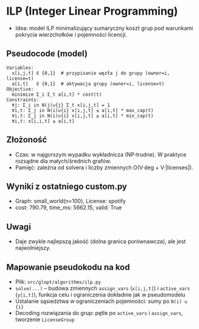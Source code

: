 # ILP (Integer Linear Programming)

- Idea: model ILP minimalizujący sumaryczny koszt grup pod warunkami pokrycia wierzchołków i pojemności licencji.

## Pseudocode (model)
```
Variables:
  x[i,j,t] ∈ {0,1}  # przypisanie węzła j do grupy (owner=i, license=t)
  a[i,t]   ∈ {0,1}  # aktywacja grupy (owner=i, license=t)
Objective:
  minimize Σ_i Σ_t a[i,t] * cost(t)
Constraints:
  ∀j: Σ_i in N(j)∪{j} Σ_t x[i,j,t] = 1
  ∀i,t: Σ_j in N(i)∪{i} x[i,j,t] ≤ a[i,t] * max_cap(t)
  ∀i,t: Σ_j in N(i)∪{i} x[i,j,t] ≥ a[i,t] * min_cap(t)
  ∀i,t: x[i,i,t] ≥ a[i,t]
```

## Złożoność
- Czas: w najgorszym wypadku wykładnicza (NP‑trudne). W praktyce rozsądne dla małych/średnich grafów.
- Pamięć: zależna od solvera i liczby zmiennych O(V·deg + V·|licenses|).

## Wyniki z ostatniego custom.py
- Graph: small_world(n=100), License: spotify
- cost: 790.79, time_ms: 5662.15, valid: True

## Uwagi
- Daje zwykle najlepszą jakość (dolna granica porównawcza), ale jest najwolniejszy.

## Mapowanie pseudokodu na kod
- Plik: `src/glopt/algorithms/ilp.py`
- `solve(...)` – budowa zmiennych `assign_vars` (`x[i,j,t]`) i `active_vars` (`y[i,t]`), funkcja celu i ograniczenia dokładnie jak w pseudomodelu
- Ustalanie sąsiedztwa w ograniczeniach pojemności: sumy po `N(i) ∪ {i}`
- Decoding rozwiązania do grup: pętle po `active_vars` i `assign_vars`, tworzenie `LicenseGroup`

